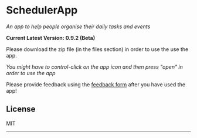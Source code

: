 SchedulerApp
=======

*_An app to help people organise their daily tasks and events_*

**Current Latest Version: 0.9.2 (Beta)**

Please download the zip file (in the files section) in order to use the use the app.

_You might have to control-click on the app icon and then press "open" in order to use the app_

Please provide feedback using the [feedback form](https://forms.office.com/r/PskU0SX6Um) after you have used the app!

## License

MIT

---
